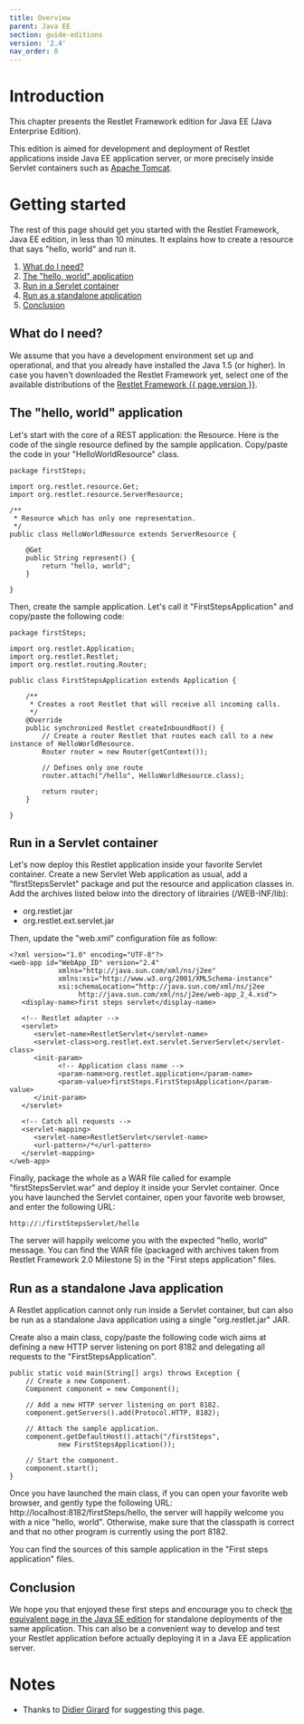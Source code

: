 ```yaml
---
title: Overview
parent: Java EE
section: guide-editions
version: '2.4'
nav_order: 0
---
```

# Introduction

This chapter presents the Restlet Framework edition for Java EE (Java
Enterprise Edition).

This edition is aimed for development and deployment of Restlet
applications inside Java EE application server, or more precisely inside
Servlet containers such as [Apache
Tomcat](http://tomcat.apache.org/).

# Getting started

The rest of this page should get you started with the Restlet Framework,
Java EE edition, in less than 10 minutes. It explains how to create a
resource that says "hello, world" and run it.

1.  [What do I need?](#what_do_i_need)
2.  [The "hello, world" application](#the-hello-world-application)
3.  [Run in a Servlet container](#run-in-a-servlet-container)
4.  [Run as a standalone application](#run-as-a-standalone-java-application)
5.  [Conclusion](#conclusion)

## What do I need?

We assume that you have a development environment set up and
operational, and that you already have installed the Java 1.5 (or
higher). In case you haven't downloaded the Restlet Framework yet,
select one of the available distributions of the [Restlet Framework
{{ page.version }}](/downloads/current).

## The "hello, world" application

Let's start with the core of a REST application: the Resource. Here is
the code of the single resource defined by the sample application.
Copy/paste the code in your "HelloWorldResource" class.


<pre class="language-java"><code class="language-java">package firstSteps;

import org.restlet.resource.Get;
import org.restlet.resource.ServerResource;

/**
 * Resource which has only one representation.
 */
public class HelloWorldResource extends ServerResource {

    @Get
    public String represent() {
        return "hello, world";
    }

}
</code></pre>

Then, create the sample application. Let's call it
"FirstStepsApplication" and copy/paste the following code:


<pre class="language-java"><code class="language-java">package firstSteps;

import org.restlet.Application;
import org.restlet.Restlet;
import org.restlet.routing.Router;

public class FirstStepsApplication extends Application {

    /**
     * Creates a root Restlet that will receive all incoming calls.
     */
    @Override
    public synchronized Restlet createInboundRoot() {
        // Create a router Restlet that routes each call to a new instance of HelloWorldResource.
        Router router = new Router(getContext());

        // Defines only one route
        router.attach("/hello", HelloWorldResource.class);

        return router;
    }

}
</code></pre>

## Run in a Servlet container

Let's now deploy this Restlet application inside your favorite Servlet
container. Create a new Servlet Web application as usual, add a
"firstStepsServlet" package and put the resource and application classes
in. Add the archives listed below into the directory of librairies
(/WEB-INF/lib):

-   org.restlet.jar
-   org.restlet.ext.servlet.jar

Then, update the "web.xml" configuration file as follow:


<pre class="language-markup"><code class="language-markup">&lt;?xml version=&quot;1.0&quot; encoding=&quot;UTF-8&quot;?&gt;  
&lt;web-app id=&quot;WebApp_ID&quot; version=&quot;2.4&quot;  
            xmlns=&quot;http://java.sun.com/xml/ns/j2ee&quot;  
            xmlns:xsi=&quot;http://www.w3.org/2001/XMLSchema-instance&quot;  
            xsi:schemaLocation=&quot;http://java.sun.com/xml/ns/j2ee  
                 http://java.sun.com/xml/ns/j2ee/web-app_2_4.xsd&quot;&gt;  
   &lt;display-name&gt;first steps servlet&lt;/display-name&gt;  

   &lt;!-- Restlet adapter --&gt;  
   &lt;servlet&gt;  
      &lt;servlet-name&gt;RestletServlet&lt;/servlet-name&gt;  
      &lt;servlet-class&gt;org.restlet.ext.servlet.ServerServlet&lt;/servlet-class&gt;
      &lt;init-param&gt;
            &lt;!-- Application class name --&gt;
            &lt;param-name&gt;org.restlet.application&lt;/param-name&gt;
            &lt;param-value&gt;firstSteps.FirstStepsApplication&lt;/param-value&gt;
      &lt;/init-param&gt;
   &lt;/servlet&gt;  

   &lt;!-- Catch all requests --&gt;  
   &lt;servlet-mapping&gt;  
      &lt;servlet-name&gt;RestletServlet&lt;/servlet-name&gt;  
      &lt;url-pattern&gt;/*&lt;/url-pattern&gt;  
   &lt;/servlet-mapping&gt;  
&lt;/web-app&gt;
</code></pre>

Finally, package the whole as a WAR file called for example
"firstStepsServlet.war" and deploy it inside your Servlet container.
Once you have launched the Servlet container, open your favorite web
browser, and enter the following URL:


<pre class="language-bash"><code class="language-bash">http://<your server name>:<its port number>/firstStepsServlet/hello
</code></pre>

The server will happily welcome you with the expected "hello, world"
message. You can find the WAR file (packaged with archives taken from
Restlet Framework 2.0 Milestone 5) in the "First steps application"
files.

## Run as a standalone Java application

A Restlet application cannot only run inside a Servlet container, but
can also be run as a standalone Java application using a single
"org.restlet.jar" JAR.

Create also a main class, copy/paste the following code wich aims at
defining a new HTTP server listening on port 8182 and delegating all
requests to the "FirstStepsApplication".


<pre class="language-java"><code class="language-java">public static void main(String[] args) throws Exception {  
    // Create a new Component.  
    Component component = new Component();  

    // Add a new HTTP server listening on port 8182.  
    component.getServers().add(Protocol.HTTP, 8182);  

    // Attach the sample application.  
    component.getDefaultHost().attach("/firstSteps",  
            new FirstStepsApplication());  

    // Start the component.  
    component.start();  
}
</code></pre>

Once you have launched the main class, if you can open your favorite web
browser, and gently type the following URL:
http://localhost:8182/firstSteps/hello, the server will happily welcome
you with a nice "hello, world". Otherwise, make sure that the classpath
is correct and that no other program is currently using the port 8182.

You can find the sources of this sample application in the "First steps
application" files.

## Conclusion

We hope you that enjoyed these first steps and encourage you to check
[the equivalent page in the Java SE edition](../jse/overview "Restlet edition for Java SE")
for standalone deployments of the same application. This can also be a
convenient way to develop and test your Restlet application before
actually deploying it in a Java EE application server.

# Notes

-   Thanks to [Didier
    Girard](http://www.ongwt.com/)
    for suggesting this page.
